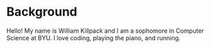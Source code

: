 # Background

Hello! My name is William Killpack and I am a sophomore in Computer Science at BYU. I love coding, playing the piano, and running.
